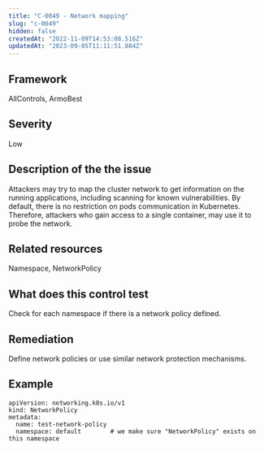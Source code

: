 ```yaml
---
title: "C-0049 - Network mapping"
slug: "c-0049"
hidden: false
createdAt: "2022-11-09T14:53:08.516Z"
updatedAt: "2023-09-05T11:11:51.884Z"
---
```

## Framework
AllControls, ArmoBest
## Severity
Low
## Description of the the issue
Attackers may try to map the cluster network to get information on the running applications, including scanning for known vulnerabilities. By default, there is no restriction on pods communication in Kubernetes. Therefore, attackers who gain access to a single container, may use it to probe the network.
## Related resources
Namespace, NetworkPolicy
## What does this control test
Check for each namespace if there is a network policy defined.
## Remediation
Define network policies or use similar network protection mechanisms.
## Example
```
apiVersion: networking.k8s.io/v1
kind: NetworkPolicy
metadata:
  name: test-network-policy
  namespace: default		# we make sure "NetworkPolicy" exists on this namespace
```